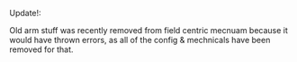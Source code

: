 Update!:

Old arm stuff was recently removed from field centric mecnuam because it would have thrown errors, as all of the config & mechnicals have been removed for that.
